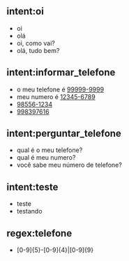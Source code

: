 ## intent:oi
- oi
- olá
- oi, como vai?
- olá, tudo bem?

## intent:informar_telefone
- o meu telefone é [99999-9999](telefone)
- meu numero é [12345-6789](telefone)
- [98556-1234](telefone)
- [998397616](telefone)

## intent:perguntar_telefone
- qual é o meu telefone?
- qual é meu numero?
- você sabe meu número de telefone?

## intent:teste
- teste
- testando

## regex:telefone
- [0-9]{5}\-[0-9]{4}|[0-9]{9}
